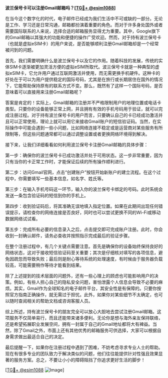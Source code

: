 **波兰保号卡可以注册Gmail邮箱吗？[[TG💪+ @esim1088](https://t.me/s/esim1088)]**

在当今这个数字化的时代，电子邮件已经成为我们生活中不可或缺的一部分。无论是工作、学习还是日常沟通，邮箱都扮演着重要的角色。而对于许多身处国外或者需要国际联系的人来说，选择合适的邮箱服务显得尤为重要。其中，Google旗下的Gmail邮箱以其强大的功能和便捷的操作广受欢迎。然而，对于持有波兰保号卡（也就是虚拟eSIM卡）的用户来说，是否能够顺利注册Gmail邮箱却是一个经常被问到的问题。

首先，我们需要明确什么是波兰保号卡以及它的作用。随着科技的发展，传统的实体SIM卡逐渐被更加灵活方便的虚拟eSIM所取代。波兰保号卡就是一种典型的虚拟eSIM卡，它允许用户通过互联网激活并使用，而无需更换手机硬件。这种卡的好处在于可以为用户提供稳定的国际号码，尤其是在旅行或长期居住在国外的情况下，它能帮助保持原有的联系方式不变。那么，既然有了这样一个国际号码，是否意味着可以直接用来注册Gmail邮箱呢？

答案是肯定的！实际上，Gmail邮箱的注册并不严格限制用户的地理位置或电话卡类型。只要你的设备能够正常上网，并且拥有有效的手机号码用于验证，就可以完成注册过程。对于持有波兰保号卡的用户而言，只要确认自己的卡已经成功激活并且可以正常使用，理论上就可以用它来接收Gmail账户的短信验证码。当然，在实际操作中可能会遇到一些小问题，比如网络连接不稳定或是运营商对某些服务有所限制等，但这些问题通常都可以通过调整设置或者更换网络环境得到解决。

接下来，让我们详细看看如何利用波兰保号卡注册Gmail邮箱的具体步骤：

第一步：确保你的波兰保号卡已成功激活并处于可用状态。这一步非常重要，因为只有当你的卡正常工作时，才能保证后续的所有操作顺利进行。

第二步：访问Gmail官网，点击“创建账户”按钮开始新账户的建立流程。在这个过程中，你需要填写一些基本信息，如名字、姓氏等。

第三步：在输入手机号码这一环节，输入你的波兰保号卡绑定的号码。此时系统会发送一条包含验证码的短信到你的手机上。

第四步：收到验证码后，将其准确无误地填入指定位置。如果在此期间出现任何错误提示，请检查你的网络连接是否良好，同时也可以尝试更换不同的Wi-Fi或移动数据网络试试看。

第五步：完成所有必要的信息录入之后，点击提交即可完成账户注册。此时，你会收到一封确认邮件，请务必查收并按照指示完成最后的验证步骤。

在整个注册过程中，有几个关键点需要注意。首先是确保你的设备始终保持良好的网络状态，这对于接收短信验证码至关重要；其次是仔细核对填写的各项信息，避免因疏忽而导致失败；最后则是耐心等待系统的处理速度，有时候由于服务器负载较高，可能需要稍作等待才能看到结果。

除了上述提到的技术层面的问题外，还有一些心理上的顾虑也可能影响用户的决策。例如，有些人担心自己的隐私安全问题，害怕泄露个人信息会导致不必要的麻烦。其实，Gmail作为全球知名的电子邮件平台，其安全性是有保障的。只要你按照官方指南正确操作，就无需过于担忧。此外，如果你对某些细节不太确定，也可以随时查阅相关的帮助文档或咨询客服人员。

综上所述，持有波兰保号卡的朋友完全可以放心大胆地去尝试注册Gmail邮箱。这项服务不仅简单易行，而且还能带来诸多便利。无论你是想与海外亲友保持联络，还是希望拓展职业发展空间，拥有一封属于自己的Gmail地址都将大有裨益。当然，除了Gmail之外，市面上还有其他优秀的邮箱服务可供选择，大家可以根据自身需求做出最适合自己的决定。

最后提醒一下，如果你在注册过程中遇到了困难，不妨考虑寻求专业人士的帮助。现在有很多专业的团队致力于解决类似的问题，他们往往能提供针对性强且效果显著的服务方案。总之，不要让小小的障碍阻挡了你追求更好生活的脚步！

[[TG💪+ @esim1088](https://t.me/s/esim1088) ![Image](https://i.postimg.cc/4NQfJmqS/Snipaste-2025-05-13-00-14-12.png)]